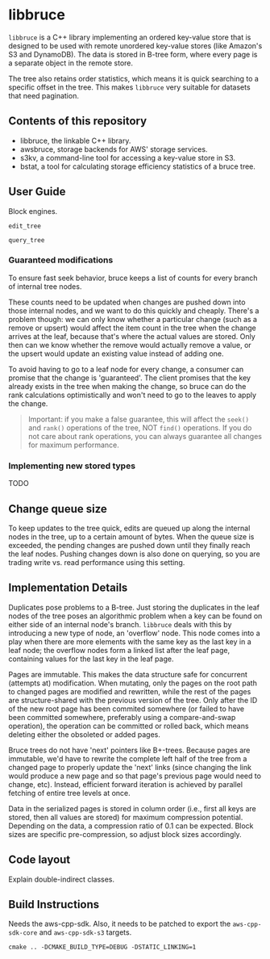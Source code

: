 # libbruce

`libbruce` is a C++ library implementing an ordered key-value store that is
designed to be used with remote unordered key-value stores (like Amazon's S3 and
DynamoDB). The data is stored in B-tree form, where every page is a separate
object in the remote store.

The tree also retains order statistics, which means it is quick searching to a
specific offset in the tree. This makes `libbruce` very suitable for datasets
that need pagination.

## Contents of this repository

- libbruce, the linkable C++ library.
- awsbruce, storage backends for AWS' storage services.
- s3kv, a command-line tool for accessing a key-value store in S3.
- bstat, a tool for calculating storage efficiency statistics of a bruce tree.

## User Guide

Block engines.

    edit_tree 

    query_tree

### Guaranteed modifications

To ensure fast seek behavior, bruce keeps a list of counts for every branch of
internal tree nodes.

These counts need to be updated when changes are pushed down into those internal
nodes, and we want to do this quickly and cheaply. There's a problem though: we
can only know whether a particular change (such as a remove or upsert) would
affect the item count in the tree when the change arrives at the leaf, because
that's where the actual values are stored. Only then can we know whether the
remove would actually remove a value, or the upsert would update an existing
value instead of adding one.

To avoid having to go to a leaf node for every change, a consumer can promise
that the change is 'guaranteed'. The client promises that the key already exists
in the tree when making the change, so bruce can do the rank calculations
optimistically and won't need to go to the leaves to apply the change.

> Important: if you make a false guarantee, this will affect the `seek()` and
> `rank()` operations of the tree, NOT `find()` operations. If you do not care
> about rank operations, you can always guarantee all changes for maximum
> performance.

### Implementing new stored types

TODO

## Change queue size

To keep updates to the tree quick, edits are queued up along the internal nodes
in the tree, up to a certain amount of bytes. When the queue size is exceeded,
the pending changes are pushed down until they finally reach the leaf nodes.
Pushing changes down is also done on querying, so you are trading write vs. read
performance using this setting.

## Implementation Details

Duplicates pose problems to a B-tree. Just storing the duplicates in the leaf
nodes of the tree poses an algorithmic problem when a key can be found on either
side of an internal node's branch. `libbruce` deals with this by introducing a
new type of node, an 'overflow' node. This node comes into a play when there are
more elements with the same key as the last key in a leaf node; the overflow
nodes form a linked list after the leaf page, containing values for the last key
in the leaf page.

Pages are immutable. This makes the data structure safe for concurrent (attempts
at) modification. When mutating, only the pages on the root path to changed
pages are modified and rewritten, while the rest of the pages are
structure-shared with the previous version of the tree. Only after the ID of the
new root page has been commited somewhere (or failed to have been committed
somewhere, preferably using a compare-and-swap operation), the operation can be
committed or rolled back, which means deleting either the obsoleted or added
pages.

Bruce trees do not have 'next' pointers like B+-trees. Because pages are
immutable, we'd have to rewrite the complete left half of the tree from a
changed page to properly update the 'next' links (since changing the link would
produce a new page and so that page's previous page would need to change, etc).
Instead, efficient forward iteration is achieved by parallel fetching of entire
tree levels at once.

Data in the serialized pages is stored in column order (i.e., first all keys are
stored, then all values are stored) for maximum compression potential. Depending
on the data, a compression ratio of 0.1 can be expected. Block sizes are
specific pre-compression, so adjust block sizes accordingly.

## Code layout

Explain double-indirect classes.

## Build Instructions

Needs the aws-cpp-sdk. Also, it needs to be patched to export the
`aws-cpp-sdk-core` and `aws-cpp-sdk-s3` targets.

    cmake .. -DCMAKE_BUILD_TYPE=DEBUG -DSTATIC_LINKING=1
